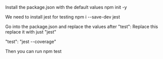 Install the package.json with the default values
npm init -y 

We need to install jest for testing
npm i --save-dev jest

Go into the package.json and replace the values after "test": Replace this
replace it with just "jest"

"test": "jest --coverage"

Then you can run 
npm test

